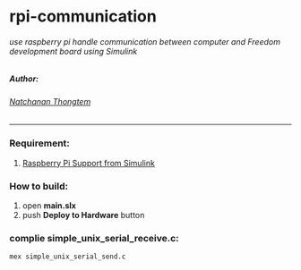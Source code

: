 # rpi-communication

###### use raspberry pi handle communication between computer and Freedom development board using Simulink 

##### Author:
###### [Natchanan Thongtem](https://github.com/psychoAB)
___

### Requirement:
1. [Raspberry Pi Support from Simulink](https://www.mathworks.com/hardware-support/raspberry-pi-simulink.html)

### How to build:
1. open __main.slx__
2. push __Deploy to Hardware__ button

### complie simple_unix_serial_receive.c:
```bash
mex simple_unix_serial_send.c
```

